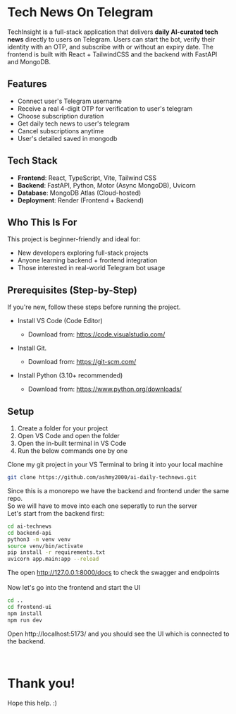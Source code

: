 # Tech News On Telegram

TechInsight is a full-stack application that delivers **daily AI-curated tech news** directly to users on Telegram. Users can start the bot, verify their identity with an OTP, and subscribe with or without an expiry date. The frontend is built with React + TailwindCSS and the backend with FastAPI and MongoDB.


## Features
- Connect user's Telegram username
- Receive a real 4-digit OTP for verification to user's telegram
- Choose subscription duration
- Get daily tech news to user's telegram
- Cancel subscriptions anytime
- User's detailed saved in mongodb

##  Tech Stack

- **Frontend**: React, TypeScript, Vite, Tailwind CSS
- **Backend**: FastAPI, Python, Motor (Async MongoDB), Uvicorn
- **Database**: MongoDB Atlas (Cloud-hosted)
- **Deployment**: Render (Frontend + Backend)


## Who This Is For

This project is beginner-friendly and ideal for:
- New developers exploring full-stack projects
- Anyone learning backend + frontend integration
- Those interested in real-world Telegram bot usage

## Prerequisites (Step-by-Step)

If you're new, follow these steps before running the project.

- Install VS Code (Code Editor)
  - Download from: https://code.visualstudio.com/

- Install Git.  
  - Download from: https://git-scm.com/

- Install Python (3.10+ recommended)
  - Download from: https://www.python.org/downloads/



## Setup

1. Create a folder for your project
2. Open VS Code and open the folder
3. Open the in-built terminal in VS Code
4. Run the below commands one by one
   
Clone my git project in your VS Terminal to bring it into your local machine
```bash
git clone https://github.com/ashmy2000/ai-daily-technews.git
```
Since this is a monorepo we have the backend and frontend under the same repo. 
<br>So we will have to move into each one seperatly to run the server
<br>Let's start from the backend first:
```bash
cd ai-technews
cd backend-api
python3 -m venv venv
source venv/bin/activate
pip install -r requirements.txt
uvicorn app.main:app --reload
```
The open http://127.0.0.1:8000/docs to check the swagger and endpoints
<br><br>Now let's go into the frontend and start the UI 

```bash
cd ..
cd frontend-ui
npm install
npm run dev
```
Open http://localhost:5173/ and you should see the UI which is connected to the backend. 

<br>

# Thank you!
Hope this help. :) 
